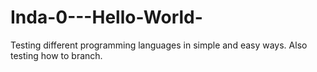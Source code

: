 # Inda-0---Hello-World-
Testing different programming languages in simple and easy ways.
Also testing how to branch.
